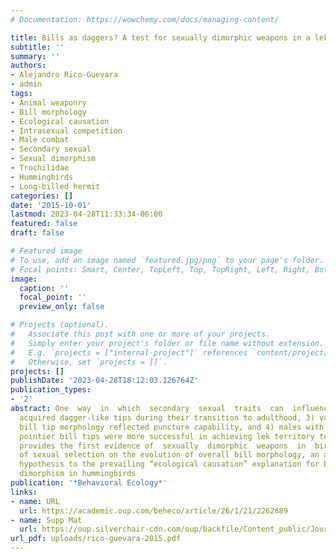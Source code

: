 ```yaml
---
# Documentation: https://wowchemy.com/docs/managing-content/

title: Bills as daggers? A test for sexually dimorphic weapons in a lekking hummingbird
subtitle: ''
summary: ''
authors:
- Alejandro Rico-Guevara
- admin
tags:
- Animal weaponry
- Bill morphology
- Ecological causation
- Intrasexual competition
- Male combat
- Secondary sexual
- Sexual dimorphism
- Trochilidae
- Hummingbirds
- Long-billed hermit
categories: []
date: '2015-10-01'
lastmod: 2023-04-28T11:33:34-06:00
featured: false
draft: false

# Featured image
# To use, add an image named `featured.jpg/png` to your page's folder.
# Focal points: Smart, Center, TopLeft, Top, TopRight, Left, Right, BottomLeft, Bottom, BottomRight.
image:
  caption: ''
  focal_point: ''
  preview_only: false

# Projects (optional).
#   Associate this post with one or more of your projects.
#   Simply enter your project's folder or file name without extension.
#   E.g. `projects = ["internal-project"]` references `content/project/deep-learning/index.md`.
#   Otherwise, set `projects = []`.
projects: []
publishDate: '2023-04-28T18:12:03.126764Z'
publication_types:
- '2'
abstract: One  way  in  which  secondary  sexual  traits  can  influence  differential  reproductive  success  is  by  playing  a  key  role  in  the  outcome  of  direct  physical  contests  for  mates.  Here  we  describe  an  undocumented  trait  in  a  species  of  hummingbird  with  a  lek  mating  system,  the  Long-billed  hermit  (LBH,  Phaethornis  longirostris).  The  trait  under  consideration  is  a  dagger-like  structure  at  the  bill  tip,  which  we  hypothesize  is  a  secondary  sexual  trait  that  functions  as  a  sexually  dimorphic  weapon.  We  tested  our  hypothesis  by  examin-ing  5  leks  during  4  consecutive  years,  and  by  employing  morphological  analyses,  performance  experiments,  and  behavioral  observa-tions.  We  found  that  1)  adult  male  bill  tips  were  longer  and  pointier  than  their  counterparts  in  females  and  juvenile  males,  2)  juvenile  males
  acquired dagger-like tips during their transition to adulthood, 3) variation in
  bill tip morphology reflected puncture capability, and 4) males with larger and
  pointier bill tips were more successful in achieving lek territory tenure. Our study
  provides the first evidence of  sexually  dimorphic  weapons  in  bird  bills  and  stands  as  one  of  the  few  examples  of  male  weaponry  in  birds.  Our  results  suggest  a  role
  of sexual selection on the evolution of overall bill morphology, an alternative
  hypothesis to the prevailing “ecological causation” explanation for bill sexual
  dimorphism in hummingbirds
publication: '*Behavioral Ecology*'
links:
- name: URL
  url: https://academic.oup.com/beheco/article/26/1/21/2262689
- name: Supp Mat
  url: https://oup.silverchair-cdn.com/oup/backfile/Content_public/Journal/beheco/26/1/10.1093_beheco_aru182/2/aru182_Supplementary_Data.zip?Expires=1685813817&Signature=eidaCjDGKJv1ujMNociZle190a9jiH3fjnmvS8PqlZohMlzVxRu2u~PxkwX7JjP27C~c2DkZgzbKIPRt~YiXiNzZ3pV753iyn5Jmlo2fEvxyy6aDRU8uhhkhv6giWTcgNU-JwC3hlkXsr-s7Wi73OaEWpreOGK-E4oXX4G3kTdzBYry60asm2X8xh9FxsSgQ90Vtr0VGfp-XlFp2TtrWWk9CdJNgTioVnYrMuoZ0BLKIQFRZDZduRKKNBZDV~kVBmYq5oSwBTwDhrcaBBXDr-lZdU4X3Kq3BHHy3wvoXuiECpCe30UGdUpANkO1t71F5xI~nhHdYlNfCRQRUerUzTQ__&Key-Pair-Id=APKAIE5G5CRDK6RD3PGA
url_pdf: uploads/rico-guevara-2015.pdf
---
```

